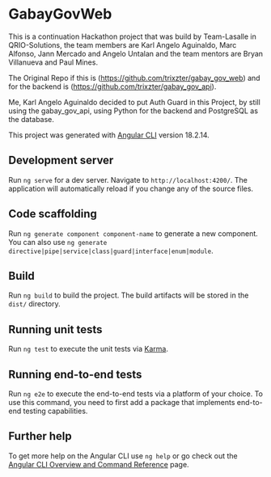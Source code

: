 # GabayGovWeb

This is a continuation Hackathon project that was build by Team-Lasalle in QRIO-Solutions, the team members are Karl Angelo Aguinaldo, Marc Alfonso, Jann Mercado and Angelo Untalan and the team mentors are Bryan Villanueva and Paul Mines.

The Original Repo if this is (https://github.com/trixzter/gabay_gov_web) and for the backend is (https://github.com/trixzter/gabay_gov_api).

Me, Karl Angelo Aguinaldo decided to put Auth Guard in this Project, by still using the gabay_gov_api, using Python for the backend and PostgreSQL as the database.

This project was generated with [Angular CLI](https://github.com/angular/angular-cli) version 18.2.14.

## Development server

Run `ng serve` for a dev server. Navigate to `http://localhost:4200/`. The application will automatically reload if you change any of the source files.

## Code scaffolding

Run `ng generate component component-name` to generate a new component. You can also use `ng generate directive|pipe|service|class|guard|interface|enum|module`.

## Build

Run `ng build` to build the project. The build artifacts will be stored in the `dist/` directory.

## Running unit tests

Run `ng test` to execute the unit tests via [Karma](https://karma-runner.github.io).

## Running end-to-end tests

Run `ng e2e` to execute the end-to-end tests via a platform of your choice. To use this command, you need to first add a package that implements end-to-end testing capabilities.

## Further help

To get more help on the Angular CLI use `ng help` or go check out the [Angular CLI Overview and Command Reference](https://angular.dev/tools/cli) page.
